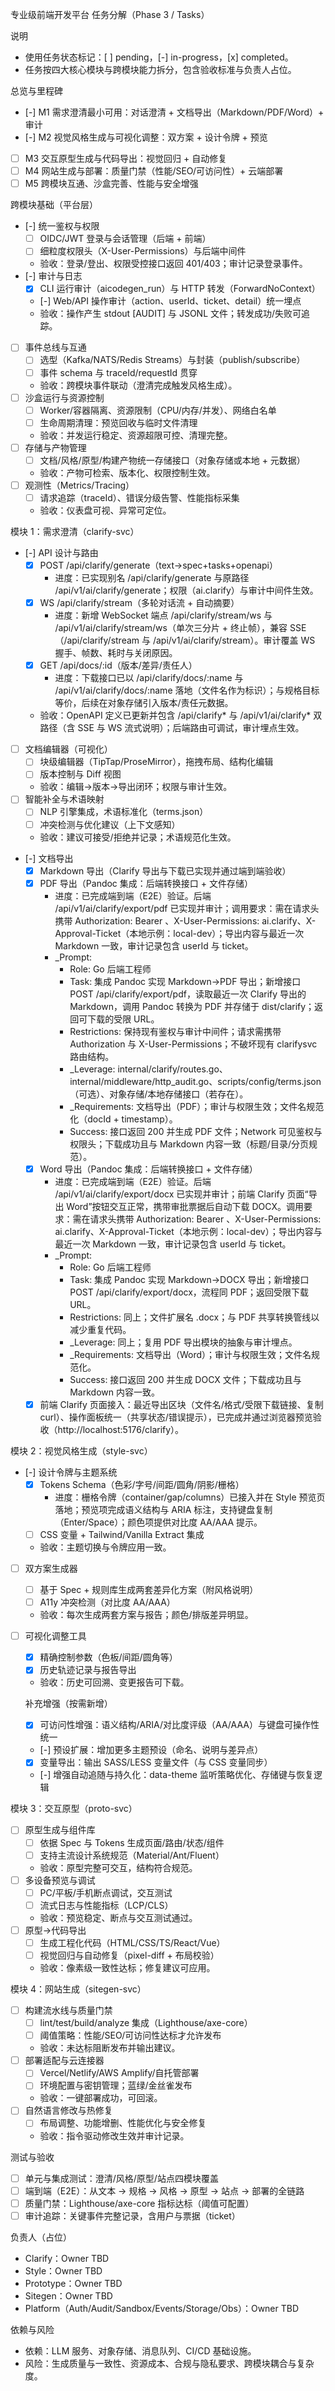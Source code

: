 专业级前端开发平台 任务分解（Phase 3 / Tasks）

说明
- 使用任务状态标记：[ ] pending，[-] in-progress，[x] completed。
- 任务按四大核心模块与跨模块能力拆分，包含验收标准与负责人占位。

总览与里程碑
- [-] M1 需求澄清最小可用：对话澄清 + 文档导出（Markdown/PDF/Word）+ 审计
- [-] M2 视觉风格生成与可视化调整：双方案 + 设计令牌 + 预览
- [ ] M3 交互原型生成与代码导出：视觉回归 + 自动修复
- [ ] M4 网站生成与部署：质量门禁（性能/SEO/可访问性）+ 云端部署
- [ ] M5 跨模块互通、沙盒完善、性能与安全增强

跨模块基础（平台层）
- [-] 统一鉴权与权限
  - [ ] OIDC/JWT 登录与会话管理（后端 + 前端）
  - [ ] 细粒度权限头（X-User-Permissions）与后端中间件
  - 验收：登录/登出、权限受控接口返回 401/403；审计记录登录事件。
- [-] 审计与日志
  - [x] CLI 运行审计（aicodegen_run）与 HTTP 转发（ForwardNoContext）
  - [-] Web/API 操作审计（action、userId、ticket、detail）统一埋点
  - 验收：操作产生 stdout [AUDIT] 与 JSONL 文件；转发成功/失败可追踪。
- [ ] 事件总线与互通
  - [ ] 选型（Kafka/NATS/Redis Streams）与封装（publish/subscribe）
  - [ ] 事件 schema 与 traceId/requestId 贯穿
  - 验收：跨模块事件联动（澄清完成触发风格生成）。
- [ ] 沙盒运行与资源控制
  - [ ] Worker/容器隔离、资源限制（CPU/内存/并发）、网络白名单
  - [ ] 生命周期清理：预览回收与临时文件清理
  - 验收：并发运行稳定、资源超限可控、清理完整。
- [ ] 存储与产物管理
  - [ ] 文档/风格/原型/构建产物统一存储接口（对象存储或本地 + 元数据）
  - 验收：产物可检索、版本化、权限控制生效。
- [ ] 观测性（Metrics/Tracing）
  - [ ] 请求追踪（traceId）、错误分级告警、性能指标采集
  - 验收：仪表盘可视、异常可定位。

模块 1：需求澄清（clarify-svc）
- [-] API 设计与路由
  - [x] POST /api/clarify/generate（text→spec+tasks+openapi）
    - 进度：已实现别名 /api/clarify/generate 与原路径 /api/v1/ai/clarify/generate；权限（ai.clarify）与审计中间件生效。
  - [x] WS /api/clarify/stream（多轮对话流 + 自动摘要）
    - 进度：新增 WebSocket 端点 /api/clarify/stream/ws 与 /api/v1/ai/clarify/stream/ws（单次三分片 + 终止帧），兼容 SSE（/api/clarify/stream 与 /api/v1/ai/clarify/stream）。审计覆盖 WS 握手、帧数、耗时与关闭原因。
  - [x] GET /api/docs/:id（版本/差异/责任人）
    - 进度：下载接口已以 /api/clarify/docs/:name 与 /api/v1/ai/clarify/docs/:name 落地（文件名作为标识）；与规格目标等价，后续在对象存储引入版本/责任元数据。
  - 验收：OpenAPI 定义已更新并包含 /api/clarify* 与 /api/v1/ai/clarify* 双路径（含 SSE 与 WS 流式说明）；后端路由可调试，审计埋点生效。
- [ ] 文档编辑器（可视化）
  - [ ] 块级编辑器（TipTap/ProseMirror），拖拽布局、结构化编辑
  - [ ] 版本控制与 Diff 视图
  - 验收：编辑→版本→导出闭环；权限与审计生效。
- [ ] 智能补全与术语映射
  - [ ] NLP 引擎集成，术语标准化（terms.json）
  - [ ] 冲突检测与优化建议（上下文感知）
  - 验收：建议可接受/拒绝并记录；术语规范化生效。
- [-] 文档导出
  - [x] Markdown 导出（Clarify 导出与下载已实现并通过端到端验收）
  - [x] PDF 导出（Pandoc 集成：后端转换接口 + 文件存储）
    - 进度：已完成端到端（E2E）验证。后端 /api/v1/ai/clarify/export/pdf 已实现并审计；调用要求：需在请求头携带 Authorization: Bearer <token>、X-User-Permissions: ai.clarify、X-Approval-Ticket（本地示例：local-dev）；导出内容与最近一次 Markdown 一致，审计记录包含 userId 与 ticket。
    - _Prompt:
      - Role: Go 后端工程师
      - Task: 集成 Pandoc 实现 Markdown→PDF 导出；新增接口 POST /api/clarify/export/pdf，读取最近一次 Clarify 导出的 Markdown，调用 Pandoc 转换为 PDF 并存储于 dist/clarify；返回可下载的受限 URL。
      - Restrictions: 保持现有鉴权与审计中间件；请求需携带 Authorization 与 X-User-Permissions；不破坏现有 clarifysvc 路由结构。
      - _Leverage: internal/clarify/routes.go、internal/middleware/http_audit.go、scripts/config/terms.json（可选）、对象存储/本地存储接口（若存在）。
      - _Requirements: 文档导出（PDF）；审计与权限生效；文件名规范化（docId + timestamp）。
      - Success: 接口返回 200 并生成 PDF 文件；Network 可见鉴权与权限头；下载成功且与 Markdown 内容一致（标题/目录/分页规范）。
  - [x] Word 导出（Pandoc 集成：后端转换接口 + 文件存储）
    - 进度：已完成端到端（E2E）验证。后端 /api/v1/ai/clarify/export/docx 已实现并审计；前端 Clarify 页面“导出 Word”按钮交互正常，携带审批票据后自动下载 DOCX。调用要求：需在请求头携带 Authorization: Bearer <token>、X-User-Permissions: ai.clarify、X-Approval-Ticket（本地示例：local-dev）；导出内容与最近一次 Markdown 一致，审计记录包含 userId 与 ticket。
    - _Prompt:
      - Role: Go 后端工程师
      - Task: 集成 Pandoc 实现 Markdown→DOCX 导出；新增接口 POST /api/clarify/export/docx，流程同 PDF；返回受限下载 URL。
      - Restrictions: 同上；文件扩展名 .docx；与 PDF 共享转换管线以减少重复代码。
      - _Leverage: 同上；复用 PDF 导出模块的抽象与审计埋点。
      - _Requirements: 文档导出（Word）；审计与权限生效；文件名规范化。
      - Success: 接口返回 200 并生成 DOCX 文件；下载成功且与 Markdown 内容一致。
  - [x] 前端 Clarify 页面接入：最近导出区块（文件名/格式/受限下载链接、复制 curl）、操作面板统一（共享状态/错误提示），已完成并通过浏览器预览验收（http://localhost:5176/clarify）。

模块 2：视觉风格生成（style-svc）
- [-] 设计令牌与主题系统
  - [x] Tokens Schema（色彩/字号/间距/圆角/阴影/栅格）
    - 进度：栅格令牌（container/gap/columns）已接入并在 Style 预览页落地；预览项完成语义结构与 ARIA 标注，支持键盘复制（Enter/Space）；颜色项提供对比度 AA/AAA 提示。
  - [ ] CSS 变量 + Tailwind/Vanilla Extract 集成
  - 验收：主题切换与令牌应用一致。
- [ ] 双方案生成器
  - [ ] 基于 Spec + 规则库生成两套差异化方案（附风格说明）
  - [ ] A11y 冲突检测（对比度 AA/AAA）
  - 验收：每次生成两套方案与报告；颜色/排版差异明显。
- [ ] 可视化调整工具
  - [x] 精确控制参数（色板/间距/圆角等）
  - [x] 历史轨迹记录与报告导出
  - 验收：历史可回溯、变更报告可下载。
  
  补充增强（按需新增）
  - [x] 可访问性增强：语义结构/ARIA/对比度评级（AA/AAA）与键盘可操作性统一
  - [-] 预设扩展：增加更多主题预设（命名、说明与差异点）
  - [x] 变量导出：输出 SASS/LESS 变量文件（与 CSS 变量同步）
  - [-] 增强自动追随与持久化：data-theme 监听策略优化、存储键与恢复逻辑

模块 3：交互原型（proto-svc）
- [ ] 原型生成与组件库
  - [ ] 依据 Spec 与 Tokens 生成页面/路由/状态/组件
  - [ ] 支持主流设计系统规范（Material/Ant/Fluent）
  - 验收：原型完整可交互，结构符合规范。
- [ ] 多设备预览与调试
  - [ ] PC/平板/手机断点调试，交互测试
  - [ ] 流式日志与性能指标（LCP/CLS）
  - 验收：预览稳定、断点与交互测试通过。
- [ ] 原型→代码导出
  - [ ] 生成工程化代码（HTML/CSS/TS/React/Vue）
  - [ ] 视觉回归与自动修复（pixel-diff + 布局校验）
  - 验收：像素级一致性达标；修复建议可应用。

模块 4：网站生成（sitegen-svc）
- [ ] 构建流水线与质量门禁
  - [ ] lint/test/build/analyze 集成（Lighthouse/axe-core）
  - [ ] 阈值策略：性能/SEO/可访问性达标才允许发布
  - 验收：未达标阻断发布并输出建议。
- [ ] 部署适配与云连接器
  - [ ] Vercel/Netlify/AWS Amplify/自托管部署
  - [ ] 环境配置与密钥管理；蓝绿/金丝雀发布
  - 验收：一键部署成功，可回滚。
- [ ] 自然语言修改与热修复
  - [ ] 布局调整、功能增删、性能优化与安全修复
  - 验收：指令驱动修改生效并审计记录。

测试与验收
- [ ] 单元与集成测试：澄清/风格/原型/站点四模块覆盖
- [ ] 端到端（E2E）：从文本 → 规格 → 风格 → 原型 → 站点 → 部署的全链路
- [ ] 质量门禁：Lighthouse/axe-core 指标达标（阈值可配置）
- [ ] 审计追踪：关键事件完整记录，含用户与票据（ticket）

负责人（占位）
- Clarify：Owner TBD
- Style：Owner TBD
- Prototype：Owner TBD
- Sitegen：Owner TBD
- Platform（Auth/Audit/Sandbox/Events/Storage/Obs）：Owner TBD

依赖与风险
- 依赖：LLM 服务、对象存储、消息队列、CI/CD 基础设施。
- 风险：生成质量与一致性、资源成本、合规与隐私要求、跨模块耦合与复杂度。